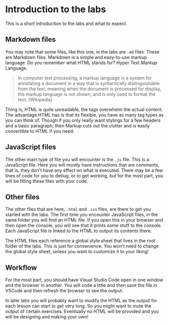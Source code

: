 # Introduction to the labs

This is a short introduction to the labs and what to expect.

## Markdown files

You may note that some files, like this one, in the labs are `.md` files. These are Markdown files. Markdown is a simple and easy-to-use markup language. Do you remember what HTML stands for? Hyper Text *Markup* Language.

> In computer text processing, a markup language is a system for annotating a document in a way that is syntactically distinguishable from the text, meaning when the document is processed for display, the markup language is not shown, and is only used to format the text. (Wikipedia)

Thing is, HTML is quite unreadable, the tags overwhelm the actual content. The advantage HTML has is that its flexible, you have as many tag types as you can think of. Though if you only really want stylings for a few headers and a basic paragraph, then Markup cuts out the clutter and is easily convertible to HTML if you need.

## JavaScript files

The other main type of file you will encounter is the `.js` file. This is a JavaScript file. Here you will mostly have instructions that are comments, that is, they don't have any effect on what is executed. There may be a few lines of code for you to debug, or to get working, but for the most part, you will be filling these files with your code.

## Other files

The other files that are here, `.html` and `.css` files, are there to get you started with the labs. The first time you encounter JavaScript files, in the same folder you will find an HTML file. If you open this in your browser and then open the console, you will see that it prints some stuff to the console. Each JavaScript file is linked to the HTML to output its contents there.

The HTML files each reference a global style sheet that lives in the root folder of the labs. This is just for convenience. You won't need to change the global style sheet, unless you want to customize it to your liking!

## Workflow

For the most part, you should have Visual Studio Code open in one window and the browser in another. You will code a little and then save the file in VSCode and then refresh the browser to see the output.

In later labs you will probably want to modify the HTML as the output for each lesson can start to get very long. So you might want to mute the output of certain exercises. Eventually no HTML will be provided and you will be designing and making your own!
